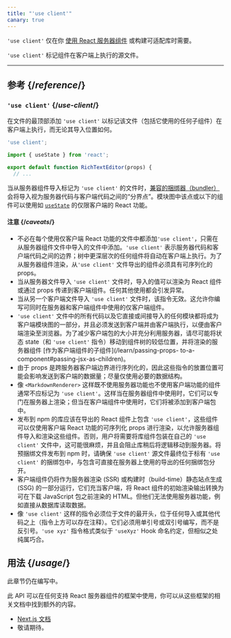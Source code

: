 ```yaml
---
title: "'use client'"
canary: true
---
```


<Canary>

`'use client'` 仅在你 [使用 React 服务器组件](/learn/start-a-new-react-project#bleeding-edge-react-frameworks) 或构建可适配库时需要。

</Canary>


<Intro>

`'use client'` 标记组件在客户端上执行的源文件。

</Intro>

<InlineToc />

---

## 参考 {/*reference*/}

### `'use client'` {/*use-client*/}

在文件的最顶部添加 `'use client'` 以标记该文件（包括它使用的任何子组件）在客户端上执行，而无论其导入位置如何。

```js
'use client';

import { useState } from 'react';

export default function RichTextEditor(props) {
  // ...
```

当从服务器组件导入标记为 `'use client'` 的文件时，[兼容的捆绑器（bundler）](/learn/start-a-new-react-project#bleeding-edge-react-frameworks) 会将导入视为服务器代码与客户端代码之间的“分界点”。模块图中该点或以下的组件可以使用如 [`useState`](/reference/react/useState) 的仅限客户端的 React 功能。

#### 注意 {/*caveats*/}

* 不必在每个使用仅客户端 React 功能的文件中都添加`'use client'`，只需在从服务器组件文件中导入的文件中添加。`'use client'` 表示服务器代码和客户端代码之间的边界；树中更深层次的任何组件将自动在客户端上执行。为了从服务器组件渲染，从`'use client'` 文件导出的组件必须具有可序列化的 props。
* 当从服务器文件导入 `'use client'` 文件时，导入的值可以渲染为 React 组件或通过 props 传递到客户端组件。任何其他使用都会引发异常。
* 当从另一个客户端文件导入 `'use client'` 文件时，该指令无效。这允许你编写可同时在服务器和客户端组件中使用的仅客户端组件。
* `'use client'` 文件中的所有代码以及它直接或间接导入的任何模块都将成为客户端模块图的一部分，并且必须发送到客户端并由客户端执行，以便由客户端渲染至浏览器。为了减少客户端包的大小并充分利用服务器，请尽可能将状态 state（和 `'use client'` 指令）移动到组件树的较低位置，并将渲染的服务器组件 [作为客户端组件的子组件](/learn/passing-props- to-a-component#passing-jsx-as-children)。
* 由于 props 是跨服务器客户端边界进行序列化的，因此这些指令的放置位置可能会影响发送到客户端的数据量；尽量仅使用必要的数据结构。
* 像 `<MarkdownRenderer>` 这样既不使用服务器功能也不使用客户端功能的组件通常不应标记为 `'use client'`。这样当在服务器组件中使用时，它们可以专门在服务器上渲染；但当在客户端组件中使用时，它们将被添加到客户端包中。
* 发布到 npm 的库应该在导出的 React 组件上包含 `'use client'`，这些组件可以仅使用客户端 React 功能的可序列化 props 进行渲染，以允许服务器组件导入和渲染这些组件。否则，用户将需要将库组件包装在自己的 `'use client'` 文件中，这可能很麻烦，并且会阻止库稍后将逻辑移动到服务器。将预捆绑文件发布到 npm 时，请确保 `'use client'` 源文件最终位于标有 `'use client'` 的捆绑包中，与包含可直接在服务器上使用的导出的任何捆绑包分开。
* 客户端组件仍将作为服务器渲染 (SSR) 或构建时（build-time）静态站点生成 (SSG) 的一部分运行，它们充当客户端，将 React 组件的初始渲染输出转换为可在下载 JavaScript 包之前渲染的 HTML。但他们无法使用服务器功能，例如直接从数据库读取数据。
* 像 `'use client'` 这样的指令必须位于文件的最开头，位于任何导入或其他代码之上（指令上方可以存在注释）。它们必须用单引号或双引号编写，而不是反引号。`'use xyz'` 指令格式类似于 `'useXyz'` Hook 命名约定，但相似之处纯属巧合。

## 用法 {/*usage*/}

<Wip>
此章节仍在编写中。

此 API 可以在任何支持 React 服务器组件的框架中使用，你可以从这些框架的相关文档中找到额外的内容。
* [Next.js 文档](https://nextjs.org/docs/getting-started/react-essentials)
* 敬请期待。
</Wip>
